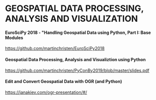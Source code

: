 # GEOSPATIAL DATA PROCESSING, ANALYSIS AND VISUALIZATION

#### EuroSciPy 2018 - "Handling Geospatial Data using Python, Part I: Base Modules
https://github.com/martinchristen/EuroSciPy2018

#### Geospatial Data Processing, Analysis and Visualiztion using Python
https://github.com/martinchristen/PyConBy2019/blob/master/slides.pdf

#### Edit and Convert Geospatial Data with OGR (and Python)
https://janakiev.com/ogr-presentation/#/


